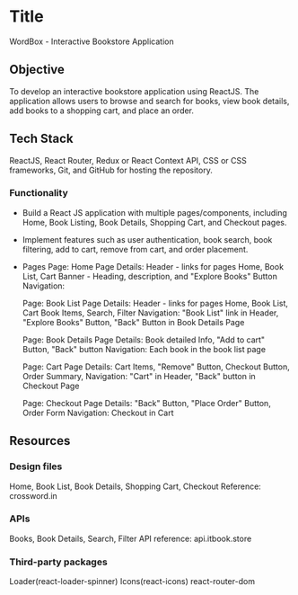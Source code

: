 # Title
 WordBox  - Interactive Bookstore Application

## Objective
 To develop an interactive bookstore application using ReactJS. The application allows users to browse and search for books, view book details, add books to a shopping cart, and place an order.

## Tech Stack
 ReactJS, React Router, Redux or React Context API, CSS or CSS frameworks, Git, and GitHub for hosting the repository.

### Functionality
*   Build a React JS application with multiple  pages/components, including Home, Book Listing, Book Details, Shopping Cart, and Checkout pages.
*   Implement features such as user authentication, book search, book filtering, add to cart, remove from cart, and order placement.

* Pages
    Page: Home
    Page Details:
        Header - links for pages Home, Book List, Cart
        Banner - Heading, description, and "Explore Books" Button
    Navigation:

    Page: Book List
    Page Details:
        Header - links for pages Home, Book List, Cart
        Book Items, Search, Filter
    Navigation:
        "Book List" link in Header,
        "Explore Books" Button,
        "Back" Button in Book Details Page

    Page: Book Details
    Page Details: 
        Book detailed Info, "Add to cart" Button, "Back" button
    Navigation:
        Each book in the book list page

    Page: Cart
    Page Details: 
        Cart Items, "Remove" Button, Checkout Button, Order Summary,
    Navigation:
        "Cart" in Header,
        "Back" button in Checkout Page

    Page: Checkout
    Page Details: 
        "Back" Button, "Place Order" Button, Order Form
    Navigation: 
        Checkout in Cart

## Resources

### Design files
 Home, Book List, Book Details, Shopping Cart, Checkout
 Reference: crossword.in

### APIs
 Books, Book Details, Search, Filter
 API reference: api.itbook.store

### Third-party packages
 Loader(react-loader-spinner)
 Icons(react-icons)
 react-router-dom
